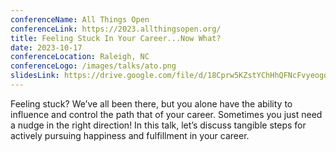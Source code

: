 ```yaml
---
conferenceName: All Things Open
conferenceLink: https://2023.allthingsopen.org/
title: Feeling Stuck In Your Career...Now What?
date: 2023-10-17
conferenceLocation: Raleigh, NC
conferenceLogo: /images/talks/ato.png
slidesLink: https://drive.google.com/file/d/18Cprw5KZstYChHhQFNcFvyeogdyBDCKS/view?usp=sharing
---
```


Feeling stuck? We’ve all been there, but you alone have the ability to influence and control the path that of your career. Sometimes you just need a nudge in the right direction! In this talk, let’s discuss tangible steps for actively pursuing happiness and fulfillment in your career.
